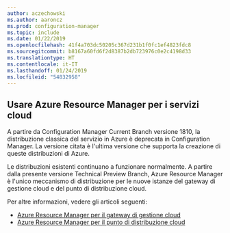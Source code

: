 ```yaml
---
author: aczechowski
ms.author: aaroncz
ms.prod: configuration-manager
ms.topic: include
ms.date: 01/22/2019
ms.openlocfilehash: 41f4a703dc50205c367d231b1f0fc1ef4823fdc8
ms.sourcegitcommit: b8167a60fd6f2d8387b2db723976c0e2c4198d33
ms.translationtype: HT
ms.contentlocale: it-IT
ms.lasthandoff: 01/24/2019
ms.locfileid: "54832958"
---
```

## <a name="bkmk_arm"></a> Usare Azure Resource Manager per i servizi cloud
<!--3605704-->

A partire da Configuration Manager Current Branch versione 1810, la distribuzione classica del servizio in Azure è deprecata in Configuration Manager. La versione citata è l'ultima versione che supporta la creazione di queste distribuzioni di Azure. 

Le distribuzioni esistenti continuano a funzionare normalmente. A partire dalla presente versione Technical Preview Branch, Azure Resource Manager è l'unico meccanismo di distribuzione per le nuove istanze del gateway di gestione cloud e del punto di distribuzione cloud.

Per altre informazioni, vedere gli articoli seguenti:

- [Azure Resource Manager per il gateway di gestione cloud](/sccm/core/clients/manage/cmg/plan-cloud-management-gateway#azure-resource-manager)  
- [Azure Resource Manager per il punto di distribuzione cloud](/sccm/core/plan-design/hierarchy/use-a-cloud-based-distribution-point#azure-resource-manager)

